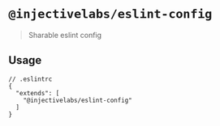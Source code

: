 # `@injectivelabs/eslint-config`

> Sharable eslint config

## Usage

```
// .eslintrc
{
  "extends": [
    "@injectivelabs/eslint-config"
  ]
}
```
